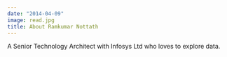 ```yaml
---
date: "2014-04-09"
image: read.jpg
title: About Ramkumar Nottath
---
```


A Senior Technology Architect with Infosys Ltd who loves to explore data. 

